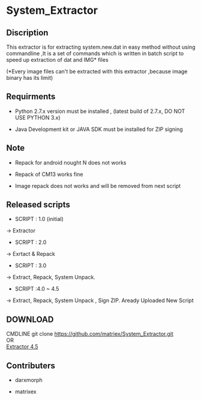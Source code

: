 # System_Extractor

## Discription

This extractor is for extracting system.new.dat in easy method without using commandline ,It is a set of commands which is written in batch script to speed up extraction of dat and IMG* files


(*Every image files can't be extracted with this extractor ,because image binary has its limit)


## Requirments

 * Python 2.7.x version must be installed , (latest build of 2.7.x, DO NOT USE PYTHON 3.x)

 * Java Development kit or JAVA SDK must be installed for ZIP signing


## Note

 * Repack for android nought N does not works
 
 * Repack of CM13 works fine 
  
 * Image repack does not works and will be removed from next script 

## Released scripts

* SCRIPT : 1.0 (initial)

 -> Extractor
 
* SCRIPT : 2.0

 -> Exrtact & Repack
 
* SCRIPT : 3.0

 -> Extract, Repack, System Unpack.
 
* SCRIPT :4.0 ~ 4.5

 -> Extract, Repack, System Unpack , Sign ZIP. 
   Aready Uploaded New Script 
 
 
## DOWNLOAD

 CMDLINE git clone https://github.com/matriex/System_Extractor.git    
                OR             
 [Extractor 4.5](https://codeload.github.com/matriex/System_Extractor/zip/master)
 
## Contributers
 
- darxmorph
 
- matrixex
 
